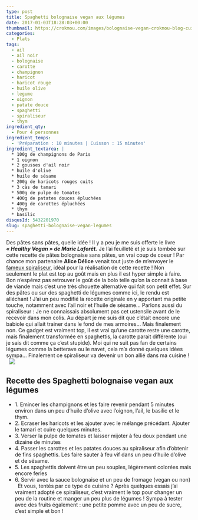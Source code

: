 ```yaml
---
type: post
title: Spaghetti bolognaise vegan aux légumes
date: 2017-01-03T18:28:03+00:00
thumbnail: https://crokmou.com/images/bolognaise-vegan-crokmou-blog-cuisine-voyage-belgique-3.jpg
categories:
  - Plats
tags:
  - ail
  - ail noir
  - bolognaise
  - carotte
  - champignon
  - haricot
  - haricot rouge
  - huile olive
  - legume
  - oignon
  - patate douce
  - spaghetti
  - spiraliseur
  - thym
ingredient_qty:
  - Pour 4 personnes
ingredient_temps:
  - 'Préparation : 10 minutes | Cuisson : 15 minutes'
ingredient_textarea: |
  * 100g de champignons de Paris
  * 1 oignon
  * 2 gousses d'ail noir
  * huile d'olive
  * huile de sésame
  * 200g de haricots rouges cuits
  * 3 càs de tamari
  * 500g de pulpe de tomates
  * 400g de patates douces épluchées
  * 400g de carottes épluchées
  * thym
  * basilic
disqusId: 5432201970
slug: spaghetti-bolognaise-vegan-legumes
---
```


Des pâtes sans pâtes, quelle idée ! Il y a peu je me suis offerte le livre **_« Healthy Vegan » de Marie Laforêt._** Je l’ai feuilleté et je suis tombée sur cette recette de pâtes bolognaise sans pâtes, un vrai coup de coeur ! Par chance mon partenaire **Alice Délice** venait tout juste de m’envoyer le [fameux spiraliseur](https://www.alicedelice.com/mandoline-de-cuisine/spiraliseur-3-lames-1017011.html), idéal pour la réalisation de cette recette ! Non seulement le plat est top au goût mais en plus il est hyper simple à faire. Bon n’espérez pas retrouver le goût de la bolo telle qu’on la connait à base de viande mais c’est une très chouette alternative qui fait son petit effet. Sur des pâtes ou sur des spaghetti de légumes comme ici, le rendu est alléchant ! J’ai un peu modifié la recette originale en y apportant ma petite touche, notamment avec l’ail noir et l’huile de sésame… Parlons aussi du spiraliseur : Je ne connaissais absolument pas cet ustensile avant de le recevoir dans mon colis. Au départ je me suis dit que c’était encore une babiole qui allait trainer dans le fond de mes armoires… Mais finalement non. Ce gadget est vraiment top, il est vrai qu’une carotte reste une carotte, mais finalement transformée en spaghettis, la carotte parait différente (oui je sais dit comme ça c’est stupide). Moi qui ne suit pas fan de certains légumes comme la betterave ou le navet, cela m’a donné quelques idées sympa… Finalement ce spiraliseur va devenir un bon allié dans ma cuisine !   ![](https://crokmou.com/images/bolognaise-vegan-crokmou-blog-cuisine-voyage-belgique_ic6ijk.gif)

## **Recette des Spaghetti bolognaise vegan aux légumes**

* 1\. Emincer les champignons et les faire revenir pendant 5 minutes environ dans un peu d’huile d’olive avec l’oignon, l’ail, le basilic et le thym.
* 2\. Ecraser les haricots et les ajouter avec le mélange précédant. Ajouter le tamari et cuire quelques minutes.
* 3\. Verser la pulpe de tomates et laisser mijoter à feu doux pendant une dizaine de minutes
* 4\. Passer les carottes et les patates douces au spiraliseur afin d’obtenir de fins spaghettis. Les faire sauter à feu vif dans un peu d’huile d’olive et de sésame.
* 5\. Les spaghettis doivent être un peu souples, légèrement colorées mais encore ferles
* 6\. Servir avec la sauce bolognaise et un peu de fromage (vegan ou non)   Et vous, tentés par ce type de cuisine ? Après quelques essais j’ai vraiment adopté ce spiraliseur, c’est vraiment le top pour changer un peu de la routine et manger un peu plus de légumes ! Sympa à tester avec des fruits également : une petite pomme avec un peu de sucre, c’est simple et bon !